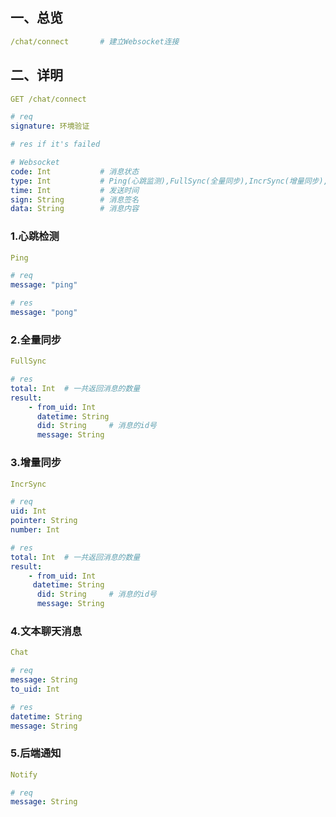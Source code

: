 ## 一、总览

~~~yaml
/chat/connect		# 建立Websocket连接
~~~



## 二、详明

~~~yaml
GET /chat/connect

# req
signature: 环境验证

# res if it's failed

# Websocket
code: Int			# 消息状态
type: Int			# Ping(心跳监测),FullSync(全量同步),IncrSync(增量同步),Chat(文本消息),Notify(后端通知)
time: Int			# 发送时间
sign: String		# 消息签名
data: String		# 消息内容
~~~

### 1.心跳检测

~~~yaml
Ping

# req
message: "ping"

# res
message: "pong"
~~~

### 2.全量同步

~~~yaml
FullSync

# res
total: Int	# 一共返回消息的数量
result:
	- from_uid: Int
	  datetime: String
	  did: String	  # 消息的id号
	  message: String
~~~

### 3.增量同步

~~~yaml
IncrSync

# req
uid: Int
pointer: String
number: Int

# res
total: Int	# 一共返回消息的数量
result:
	- from_uid: Int
	 datetime: String
	  did: String	  # 消息的id号
	  message: String
~~~

### 4.文本聊天消息

~~~yaml
Chat

# req
message: String
to_uid: Int

# res
datetime: String
message: String
~~~

### 5.后端通知

~~~yaml
Notify

# req
message: String
~~~


